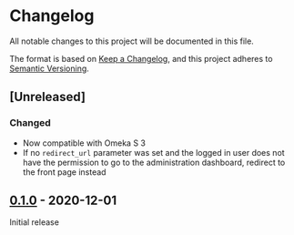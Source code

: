 # Changelog
All notable changes to this project will be documented in this file.

The format is based on [Keep a Changelog](https://keepachangelog.com/en/1.0.0/),
and this project adheres to [Semantic Versioning](https://semver.org/spec/v2.0.0.html).

## [Unreleased]

### Changed

- Now compatible with Omeka S 3
- If no `redirect_url` parameter was set and the logged in user does not have
  the permission to go to the administration dashboard, redirect to the front
  page instead

## [0.1.0] - 2020-12-01

Initial release

[0.1.0]: https://github.com/biblibre/omeka-s-module-RedirectAfterLogin/releases/tag/v0.1.0
